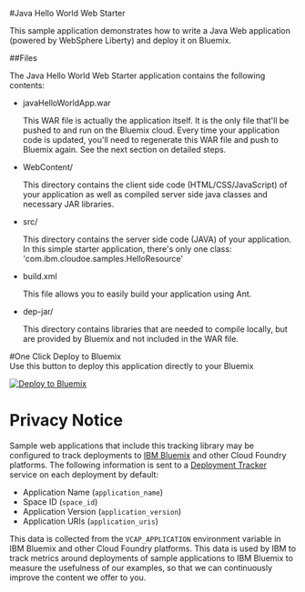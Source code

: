 #Java Hello World Web Starter

This sample application demonstrates how to write a Java Web application (powered by WebSphere Liberty) and deploy it on Bluemix.

##Files

The Java Hello World Web Starter application contains the following contents:

*   javaHelloWorldApp.war

    This WAR file is actually the application itself. It is the only file that'll be pushed to and run on the Bluemix cloud. Every time your application code is updated, you'll need to regenerate this WAR file and push to Bluemix again. See the next section on detailed steps.
    
*   WebContent/

    This directory contains the client side code (HTML/CSS/JavaScript) of your application as well as compiled server side java classes and necessary JAR libraries.
    
*   src/

    This directory contains the server side code (JAVA) of your application. In this simple starter application, there's only one class: 'com.ibm.cloudoe.samples.HelloResource'
    
*   build.xml

    This file allows you to easily build your application using Ant.
    
*	dep-jar/

	This directory contains libraries that are needed to compile locally, but are provided by Bluemix and not included in the WAR file. 
	
#One Click Deploy to Bluemix	
Use this button to deploy this application directly to your Bluemix

[![Deploy to Bluemix](https://bluemix.net/deploy/button.png)](https://bluemix.net/deploy?repository=https://github.com/ibmecod/javaplays-javapojo-helloworld.git)

# Privacy Notice
Sample web applications that include this tracking library may be configured to track deployments to [IBM Bluemix](https://www.bluemix.net/) and other Cloud Foundry platforms. The following information is sent to a [Deployment Tracker](https://github.com/IBM-Bluemix/cf-deployment-tracker-service) service on each deployment by default:
* Application Name (`application_name`)
* Space ID (`space_id`)
* Application Version (`application_version`)
* Application URIs (`application_uris`)

This data is collected from the `VCAP_APPLICATION` environment variable in IBM Bluemix and other Cloud Foundry platforms. This data is used by IBM to track metrics around deployments of sample applications to IBM Bluemix to measure the usefulness of our examples, so that we can continuously improve the content we offer to you. 

